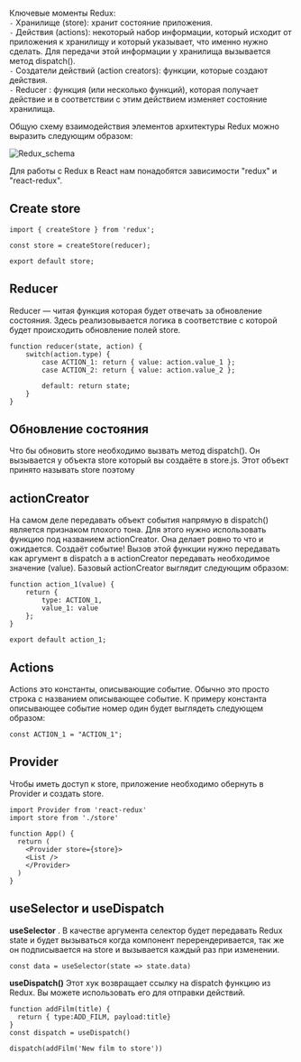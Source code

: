 Ключевые моменты Redux: \
`-` Хранилище (store): хранит состояние приложения. \
`-` Действия (actions): некоторый набор информации, который исходит от приложения к хранилищу и который указывает, что именно нужно сделать. Для передачи этой информации у хранилища вызывается метод dispatch(). \
`-` Создатели действий (action creators): функции, которые создают действия. \
`-` Reducer : функция (или несколько функций), которая получает действие и в соответствии с этим действием изменяет состояние хранилища.

Общую схему взаимодействия элементов архитектуры Redux можно выразить следующим образом:

![Redux_schema](https://user-images.githubusercontent.com/48245816/170900077-d6dfd961-e8d2-4636-a512-64242a8c70fa.png)


Для работы с Redux в React нам понадобятся зависимости "redux" и "react-redux".

## Create store 
```
import { createStore } from 'redux';

const store = createStore(reducer);

export default store;
```

## Reducer
Reducer — читая функция которая будет отвечать за обновление состояния. Здесь реализовывается логика в соответствие с которой будет происходить обновление полей store.
```
function reducer(state, action) {
    switch(action.type) {
        case ACTION_1: return { value: action.value_1 };
        case ACTION_2: return { value: action.value_2 };
        
        default: return state;
    }
}
```

## Обновление состояния 
Что бы обновить store необходимо вызвать метод dispatch(). Он вызывается у объекта store который вы создаёте в store.js. Этот объект принято называть store поэтому

## actionCreator
На самом деле передавать объект события напрямую в dispatch() является признаком плохого тона. Для этого нужно использовать функцию под названием actionCreator. Она делает ровно то что и ожидается. Создаёт событие! Вызов этой функции нужно передавать как аргумент в dispatch а в actionCreator передавать необходимое значение (value). Базовый actionCreator выглядит следующим образом:
```
function action_1(value) {
    return { 
        type: ACTION_1,
        value_1: value
    };
}

export default action_1;
```

## Actions
Actions это константы, описывающие событие. Обычно это просто строка с названием описывающее событие. К примеру константа описывающее событие номер один будет выглядеть следующем образом:

```
const ACTION_1 = "ACTION_1";
```

## Provider 
Чтобы иметь доступ к store, приложение необходимо обернуть в Provider и создать store.

```
import Provider from 'react-redux'
import store from './store'

function App() {
  return (
    <Provider store={store}>
    <List />
    </Provider>
  )
}
```

## useSelector и useDispatch
**useSelector** . В качестве аргумента селектор будет передавать Redux state и будет вызываться когда компонент перерендеривается, так же он подписывается на store и вызывается каждый раз при изменении.
```
const data = useSelector(state => state.data)
```

**useDispatch()**
Этот хук возвращает ссылку на dispatch функцию из Redux. Вы можете использовать его для отправки действий.

```
function addFilm(title) {
  return { type:ADD_FILM, payload:title}
}
const dispatch = useDispatch()

dispatch(addFilm('New film to store'))
```
